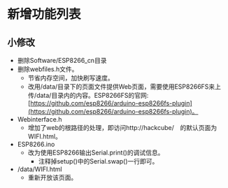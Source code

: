 # 新增功能列表

## 小修改
* 删除Software/ESP8266_cn目录
* 删除webfiles.h文件。
  * 节省内存空间，加快刷写速度。
  * 改用/data/目录下的页面文件提供Web页面，需要使用ESP8266FS来上传/data/目录内的内容。ESP8266FS的官网:[https://github.com/esp8266/arduino-esp8266fs-plugin](https://github.com/esp8266/arduino-esp8266fs-plugin)。
* Webinterface.h
  * 增加了web的根路径的处理，即访问http://hackcube/　的默认页面为WIFI.html。
* ESP8266.ino
  * 改为使用ESP8266输出Serial.print()的调试信息。
    * 注释掉setup()中的Serial.swap()一行即可。
* /data/WIFI.html
  * 重新开放该页面。
